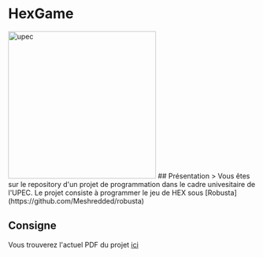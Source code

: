 # HexGame
<img src="https://sciences-tech.u-pec.fr/medias/photo/fac-st-rvb_1387299343808-jpg?ID_FICHE=253728" alt="upec" width="300"/>
## Présentation
> Vous êtes sur le repository d'un projet de programmation dans le cadre univesitaire de l'UPEC.
Le projet consiste à programmer le jeu de HEX sous [Robusta](https://github.com/Meshredded/robusta)

## Consigne
Vous trouverez l'actuel PDF du projet [ici](https://drive.google.com/file/d/1VdqbfqC5StKkhKXMFxoXim70N9sIUVn6/view?usp=sharing)
